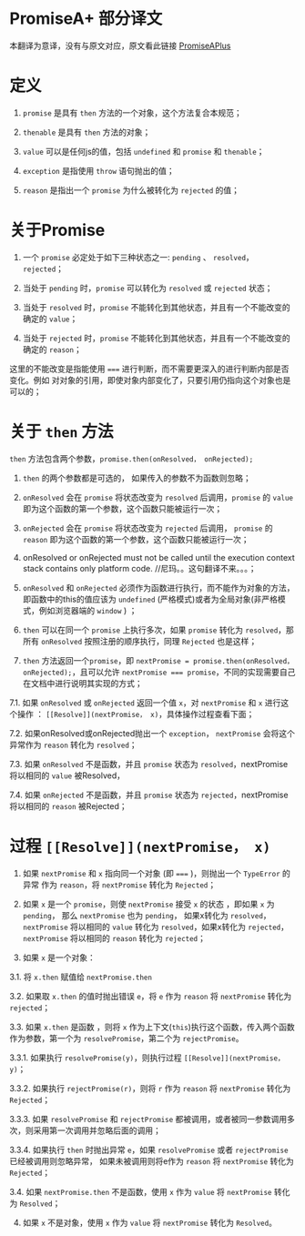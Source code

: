 # PromiseA+ 部分译文

本翻译为意译，没有与原文对应，原文看此链接 [PromiseAPlus](http://promisesaplus.com)


# 定义

1. `promise` 是具有 `then` 方法的一个对象，这个方法复合本规范；

2. `thenable` 是具有 `then` 方法的对象；

3. `value` 可以是任何js的值，包括 `undefined` 和 `promise` 和  `thenable`；

4. `exception` 是指使用 `throw` 语句抛出的值；

5. `reason` 是指出一个 `promise` 为什么被转化为 `rejected` 的值；


# 关于Promise 

1. 一个 `promise` 必定处于如下三种状态之一: `pending` 、 `resolved`， `rejected`；

2. 当处于 `pending` 时，`promise` 可以转化为 `resolved` 或 `rejected` 状态；

3. 当处于 `resolved` 时，`promise` 不能转化到其他状态，并且有一个不能改变的确定的 `value`；

4. 当处于 `rejected` 时，`promise` 不能转化到其他状态，并且有一个不能改变的确定的 `reason`；

这里的不能改变是指能使用 `===` 进行判断，而不需要更深入的进行判断内部是否变化。例如 对对象的引用，即使对象内部变化了，只要引用仍指向这个对象也是可以的；


# 关于 `then` 方法

`then` 方法包含两个参数，`promise.then(onResolved， onRejected);`

1. `then` 的两个参数都是可选的， 如果传入的参数不为函数则忽略；

2. `onResolved` 会在 `promise` 将状态改变为 `resolved` 后调用，`promise` 的 `value` 即为这个函数的第一个参数，这个函数只能被运行一次；

3. `onRejected` 会在 `promise` 将状态改变为  `rejected` 后调用， `promise` 的 `reason` 即为这个函数的第一个参数，这个函数只能被运行一次；

4. onResolved or onRejected must not be called until the execution context stack contains only platform code. //尼玛。。这句翻译不来。。。；

5. `onResolved` 和 `onRejected` 必须作为函数进行执行，而不能作为对象的方法，即函数中的this的值应该为 `undefined` (严格模式)或者为全局对象(非严格模式，例如浏览器端的 `window` ) ；

6. `then` 可以在同一个 `promise` 上执行多次，如果 `promise` 转化为 `resolved`，那所有 `onResolved` 按照注册的顺序执行，同理  `Rejected` 也是这样；

7. `then` 方法返回一个`promise`，即 `nextPromise = promise.then(onResolved， onRejected);`，且可以允许 `nextPromise === promise`，不同的实现需要自己在文档中进行说明其实现的方式；
 
 7.1. 如果 `onResolved` 或 `onRejected` 返回一个值 `x`，对 `nextPromise` 和 `x` 进行这个操作 ： `[[Resolve]](nextPromise， x)`，具体操作过程查看下面；
 
 7.2. 如果onResolved或onRejected抛出一个 `exception`， `nextPromise` 会将这个异常作为 `reason` 转化为 `resolved`；
 
 7.3. 如果 `onResolved` 不是函数，并且 `promise` 状态为 `resolved`，nextPromise 将以相同的 `value` 被Resolved，
 
 7.4. 如果 `onRejected` 不是函数，并且 `promise` 状态为 `rejected`，nextPromise 将以相同的 `reason` 被Rejected；


# 过程 `[[Resolve]](nextPromise， x)`

1. 如果 `nextPromise` 和 `x` 指向同一个对象 (即 `===` )，则抛出一个 `TypeError` 的异常 作为 `reason`，将 `nextPromise` 转化为  `Rejected`；

2. 如果 `x` 是一个 `promise`，则使 `nextPromise` 接受 `x` 的状态 ，即如果 `x` 为 `pending`， 那么 `nextPromise` 也为  `pending`， 如果x转化为  `resolved`，`nextPromise` 将以相同的 `value` 转化为  `resolved`，如果x转化为 `rejected`， `nextPromise` 将以相同的 `reason` 转化为 `rejected`；

3. 如果 `x` 是一个对象：

 3.1. 将 `x.then` 赋值给 `nextPromise.then` 

 3.2. 如果取 `x.then` 的值时抛出错误 `e`，将 `e` 作为 `reason` 将 `nextPromise` 转化为  `rejected`；

 3.3. 如果 `x.then` 是函数 ，则将 `x` 作为上下文(`this`)执行这个函数，传入两个函数作为参数，第一个为 `resolvePromise`，第二个为 `rejectPromise`。 

  3.3.1. 如果执行 `resolvePromise(y)`，则执行过程 `[[Resolve]](nextPromise， y)`；
 
  3.3.2. 如果执行 `rejectPromise(r)`，则将 `r` 作为 `reason` 将 `nextPromise` 转化为 `Rejected`；
 
  3.3.3. 如果 `resolvePromise` 和 `rejectPromise` 都被调用，或者被同一参数调用多次，则采用第一次调用并忽略后面的调用；
 
  3.3.4. 如果执行 `then` 时抛出异常 `e`，如果 `resolvePromise` 或者 `rejectPromise` 已经被调用则忽略异常， 如果未被调用则将e作为 `reason` 将 `nextPromise` 转化为 `Rejected`；

 3.4. 如果 `nextPromise.then` 不是函数，使用 `x` 作为 `value` 将 `nextPromise` 转化为 `Resolved`；

4. 如果 `x` 不是对象，使用 `x` 作为 `value` 将 `nextPromise` 转化为 `Resolved`。












